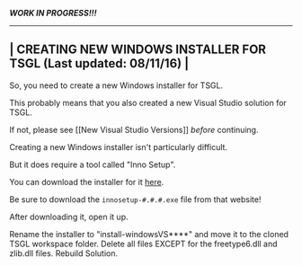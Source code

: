 ***WORK IN PROGRESS!!!***

--------------------------------------------------------------------
| CREATING NEW WINDOWS INSTALLER FOR TSGL (Last updated: 08/11/16) |
--------------------------------------------------------------------

So, you need to create a new Windows installer for TSGL.

This probably means that you also created a new Visual Studio solution for TSGL.

If not, please see [[New Visual Studio Versions]] *before* continuing. 

Creating a new Windows installer isn't particularly difficult. 

But it does require a tool called "Inno Setup".

You can download the installer for it [here](http://www.jrsoftware.org/isdl.php). 

Be sure to download the ```innosetup-#.#.#.exe``` file from that website!

After downloading it, open it up. 


Rename the installer to "install-windowsVS****" and move it to the cloned TSGL workspace folder.
Delete all files EXCEPT for the freetype6.dll and zlib.dll files.
Rebuild Solution.
